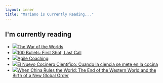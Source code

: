 ```yaml
---
layout: inner
title: "Mariano is Currently Reading..."
---
```

## I'm currently reading

<ul class='books'>
<li><img src='http://i2.listal.com/image/productsus/50/0451522761/books/0451522761.jpg'/><a href='http://www.listal.com/book/war-worlds-hg-wells-3089325'>The War of the Worlds</a></li>
<li><img src='http://i2.listal.com/image/3107180/50full.jpg'/><a href='http://www.listal.com/book/100-bullets-first-shot-last-brian-azzarello'>100 Bullets: First Shot, Last Call</a></li>
<li><img src='http://i2.listal.com/image/products/50/1934356433/books/1934356433.jpg'/><a href='http://www.listal.com/book/agile-coaching'>Agile Coaching</a></li>
<li><img src='http://i2.listal.com/image/3370567/50full.jpg'/><a href='http://www.listal.com/book/3473479'>El Nuevo Cocinero Científico: Cuando la ciencia se mete en la cocina</a></li>
<li><img src='http://i2.listal.com/image/products/50/1594201854/books/1594201854.jpg'/><a href='http://www.listal.com/book/china-rules-world-end-western-martin-jacques'>When China Rules the World: The End of the Western World and the Birth of a New Global Order</a></li>
</ul>
